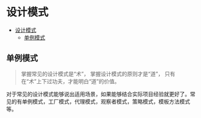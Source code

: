 # 设计模式

- [设计模式](#设计模式)
  - [单例模式](#单例模式)

## 单例模式

> 掌握常见的设计模式是“术”， 掌握设计模式的原则才是“道”， 只有在“术”上下过功夫，才能明白“道”的价值。

对于常见的设计模式能够说出适用场景，如果能够结合实际项目经验就更好了。常见的有单例模式，工厂模式，代理模式，观察者模式，策略模式，模板方法模式等。
